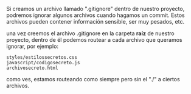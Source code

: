 Si creamos un archivo llamado ".gitignore" dentro de nuestro proyecto, podremos ignorar algunos archivos cuando hagamos un commit. Estos archivos pueden contener información sensible, ser muy pesados, etc.

una vez creemos el archivo .gitignore en la carpeta **raíz** de nuestro proyecto, dentro de él podemos routear a cada archivo que queramos ignorar, por ejemplo: 

```gitignore
styles/estilossecretos.css
javascript/codigosecreto.js
archivosecreto.html
```

como ves, estamos routeando como siempre pero sin el "./" a ciertos archivos.